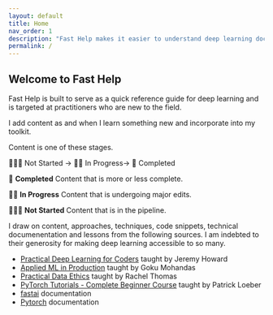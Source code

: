 ```yaml
---
layout: default
title: Home
nav_order: 1
description: "Fast Help makes it easier to understand deep learning documentation."
permalink: /
---
```



## Welcome to Fast Help

Fast Help is built to serve as a quick reference guide for deep learning and is targeted at practitioners who are new to the field. 

I add content as and when I learn something new and incorporate into my toolkit. 

Content is one of these stages.

🧘🏽‍♂️ Not Started → 👷🏽 In Progress→ 🎉 Completed

🎉 **Completed**
Content that is more or less complete.


👷🏽 **In Progress**
Content that is undergoing major edits.


🧘🏽‍♂️ **Not Started**
Content that is in the pipeline.


I draw on content, approaches, techniques, code snippets, technical documenentation and lessons from the following sources. I am indebted to their generosity for making deep learning accessible to so many. 

- [Practical Deep Learning for Coders](https://course.fast.ai/) taught by Jeremy Howard
- [Applied ML in Production](https://madewithml.com/courses/applied-ml-in-production/) taught by Goku Mohandas
- [Practical Data Ethics](https://ethics.fast.ai/) taught by Rachel Thomas
- [PyTorch Tutorials - Complete Beginner Course](https://www.youtube.com/watch?v=EMXfZB8FVUA&list=PLqnslRFeH2UrcDBWF5mfPGpqQDSta6VK4) taught by Patrick Loeber
- [fastai](https://docs.fast.ai/) documentation
- [Pytorch](https://pytorch.org/docs/stable/index.html) documentation



